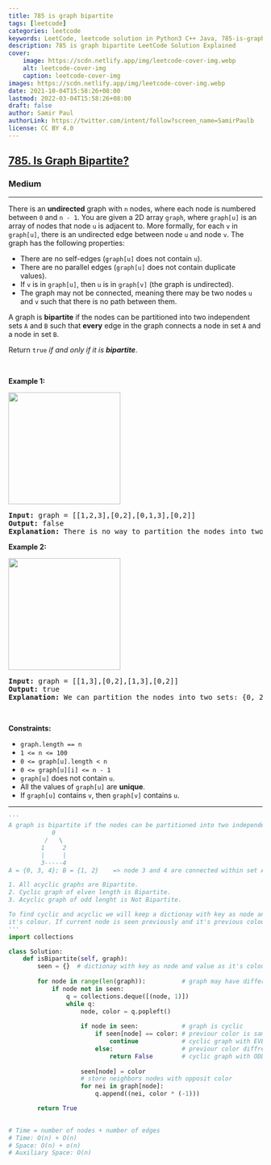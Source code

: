 ```yaml
---
title: 785 is graph bipartite
tags: [leetcode]
categories: leetcode
keywords: LeetCode, leetcode solution in Python3 C++ Java, 785-is-graph-bipartite solution
description: 785 is graph bipartite LeetCode Solution Explained
cover:
    image: https://scdn.netlify.app/img/leetcode-cover-img.webp
    alt: leetcode-cover-img
    caption: leetcode-cover-img
images: https://scdn.netlify.app/img/leetcode-cover-img.webp
date: 2021-10-04T15:58:26+08:00
lastmod: 2022-03-04T15:58:26+08:00
draft: false
author: Samir Paul
authorLink: https://twitter.com/intent/follow?screen_name=SamirPaulb
license: CC BY 4.0
---
```



<h2><a href="https://leetcode.com/problems/is-graph-bipartite/">785. Is Graph Bipartite?</a></h2><h3>Medium</h3><hr><div><p>There is an <strong>undirected</strong> graph with <code>n</code> nodes, where each node is numbered between <code>0</code> and <code>n - 1</code>. You are given a 2D array <code>graph</code>, where <code>graph[u]</code> is an array of nodes that node <code>u</code> is adjacent to. More formally, for each <code>v</code> in <code>graph[u]</code>, there is an undirected edge between node <code>u</code> and node <code>v</code>. The graph has the following properties:</p>

<ul>
	<li>There are no self-edges (<code>graph[u]</code> does not contain <code>u</code>).</li>
	<li>There are no parallel edges (<code>graph[u]</code> does not contain duplicate values).</li>
	<li>If <code>v</code> is in <code>graph[u]</code>, then <code>u</code> is in <code>graph[v]</code> (the graph is undirected).</li>
	<li>The graph may not be connected, meaning there may be two nodes <code>u</code> and <code>v</code> such that there is no path between them.</li>
</ul>

<p>A graph is <strong>bipartite</strong> if the nodes can be partitioned into two independent sets <code>A</code> and <code>B</code> such that <strong>every</strong> edge in the graph connects a node in set <code>A</code> and a node in set <code>B</code>.</p>

<p>Return <code>true</code><em> if and only if it is <strong>bipartite</strong></em>.</p>

<p>&nbsp;</p>
<p><strong>Example 1:</strong></p>
<img alt="" src="https://assets.leetcode.com/uploads/2020/10/21/bi2.jpg" style="width: 222px; height: 222px;">
<pre><strong>Input:</strong> graph = [[1,2,3],[0,2],[0,1,3],[0,2]]
<strong>Output:</strong> false
<strong>Explanation:</strong> There is no way to partition the nodes into two independent sets such that every edge connects a node in one and a node in the other.</pre>

<p><strong>Example 2:</strong></p>
<img alt="" src="https://assets.leetcode.com/uploads/2020/10/21/bi1.jpg" style="width: 222px; height: 222px;">
<pre><strong>Input:</strong> graph = [[1,3],[0,2],[1,3],[0,2]]
<strong>Output:</strong> true
<strong>Explanation:</strong> We can partition the nodes into two sets: {0, 2} and {1, 3}.</pre>

<p>&nbsp;</p>
<p><strong>Constraints:</strong></p>

<ul>
	<li><code>graph.length == n</code></li>
	<li><code>1 &lt;= n &lt;= 100</code></li>
	<li><code>0 &lt;= graph[u].length &lt; n</code></li>
	<li><code>0 &lt;= graph[u][i] &lt;= n - 1</code></li>
	<li><code>graph[u]</code>&nbsp;does not contain&nbsp;<code>u</code>.</li>
	<li>All the values of <code>graph[u]</code> are <strong>unique</strong>.</li>
	<li>If <code>graph[u]</code> contains <code>v</code>, then <code>graph[v]</code> contains <code>u</code>.</li>
</ul>
</div>

---




```python
'''
A graph is bipartite if the nodes can be partitioned into two independent sets A and B such that all the edges are connected across A and B. If there is a edge within A or B then that graph is Not bipartite.
            0
          /   \
         1     2
         |     |
         3-----4
A = {0, 3, 4}; B = {1, 2}    => node 3 and 4 are connected within set A. so not bipartite

1. All acyclic graphs are Bipartite.
2. Cyclic graph of elven length is Bipartite.
3. Acyclic graph of odd lenght is Not Bipartite.

To find cyclic and acyclic we will keep a dictionay with key as node and value as 
it's colour. If current node is seen previously and it's previous colour is different then it is a cyclic graph with Odd lenght.
'''
import collections

class Solution:
    def isBipartite(self, graph):
        seen = {}  # dictionay with key as node and value as it's colour
        
        for node in range(len(graph)):          # graph may have different disjoint components
            if node not in seen:
                q = collections.deque([(node, 1)])
                while q:
                    node, color = q.popleft()
                    
                    if node in seen:            # graph is cyclic
                        if seen[node] == color: # previour color is same as current color
                            continue            # cyclic graph with EVEN length
                        else:                   # previour color diffrent with current color
                            return False        # cyclic graph with ODD length
                    
                    seen[node] = color
                    # store neighbors nodes with opposit color
                    for nei in graph[node]:
                        q.append((nei, color * (-1)))

        return True  
    

# Time = number of nodes + number of edges
# Time: O(n) + O(n)
# Space: O(n) + o(n)  
# Auxiliary Space: O(n)
```
